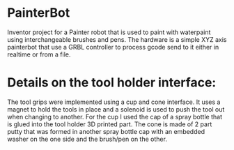 # PainterBot
Inventor project for a Painter robot that is used to paint with waterpaint using interchangeable brushes and pens. The hardware is a simple XYZ axis painterbot that use a GRBL controller to process gcode send to it either in realtime or from a file.

# Details on the tool holder interface:
The tool grips were implemented using a cup and cone interface. It uses a magnet to hold the tools in place and a solenoid is used to push the tool out when changing to another. For the cup I used the cap of a spray bottle that is glued into the tool holder 3D printed part. The cone is made of 2 part putty that was formed in another spray bottle cap with an embedded washer on the one side and the brush/pen on the other.